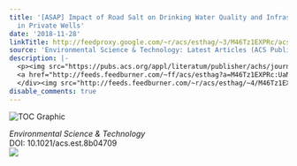 ```yaml
---
title: '[ASAP] Impact of Road Salt on Drinking Water Quality and Infrastructure Corrosion
  in Private Wells'
date: '2018-11-28'
linkTitle: http://feedproxy.google.com/~r/acs/esthag/~3/M46Tz1EXPRc/acs.est.8b04709
source: 'Environmental Science & Technology: Latest Articles (ACS Publications)'
description: |-
  <p><img src="https://pubs.acs.org/appl/literatum/publisher/achs/journals/content/esthag/0/esthag.ahead-of-print/acs.est.8b04709/20181128/images/medium/es-2018-04709u_0001.gif" alt="TOC Graphic"/></p><div><cite>Environmental Science & Technology</cite></div><div>DOI: 10.1021/acs.est.8b04709</div><div class="feedflare">
  <a href="http://feeds.feedburner.com/~ff/acs/esthag?a=M46Tz1EXPRc:UaNgT7eTitA:yIl2AUoC8zA"><img src="http://feeds.feedburner.com/~ff/acs/esthag?d=yIl2AUoC8zA" border="0"></img></a>
  </div><img src="http://feeds.feedburner.com/~r/acs/esthag/~4/M46Tz1EXPRc" height="1" width="1" ...
disable_comments: true
---
```

<p><img src="https://pubs.acs.org/appl/literatum/publisher/achs/journals/content/esthag/0/esthag.ahead-of-print/acs.est.8b04709/20181128/images/medium/es-2018-04709u_0001.gif" alt="TOC Graphic"/></p><div><cite>Environmental Science & Technology</cite></div><div>DOI: 10.1021/acs.est.8b04709</div><div class="feedflare">
<a href="http://feeds.feedburner.com/~ff/acs/esthag?a=M46Tz1EXPRc:UaNgT7eTitA:yIl2AUoC8zA"><img src="http://feeds.feedburner.com/~ff/acs/esthag?d=yIl2AUoC8zA" border="0"></img></a>
</div><img src="http://feeds.feedburner.com/~r/acs/esthag/~4/M46Tz1EXPRc" height="1" width="1" ...